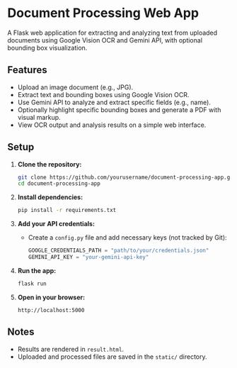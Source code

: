 # Document Processing Web App

A Flask web application for extracting and analyzing text from uploaded documents using Google Vision OCR and Gemini API, with optional bounding box visualization.

## Features

- Upload an image document (e.g., JPG).
- Extract text and bounding boxes using Google Vision OCR.
- Use Gemini API to analyze and extract specific fields (e.g., name).
- Optionally highlight specific bounding boxes and generate a PDF with visual markup.
- View OCR output and analysis results on a simple web interface.

## Setup

1. **Clone the repository:**
   ```bash
   git clone https://github.com/yourusername/document-processing-app.git
   cd document-processing-app
   ```

2. **Install dependencies:**

   ```bash
   pip install -r requirements.txt
   ```

3. **Add your API credentials:**

   * Create a `config.py` file and add necessary keys (not tracked by Git):

     ```python
     GOOGLE_CREDENTIALS_PATH = "path/to/your/credentials.json"
     GEMINI_API_KEY = "your-gemini-api-key"
     ```

4. **Run the app:**

   ```bash
   flask run
   ```

5. **Open in your browser:**

   ```
   http://localhost:5000
   ```

## Notes

* Results are rendered in `result.html`.
* Uploaded and processed files are saved in the `static/` directory.
